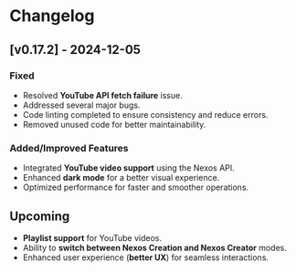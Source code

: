 # Changelog

## [v0.17.2] - 2024-12-05

### Fixed
- Resolved **YouTube API fetch failure** issue.
- Addressed several major bugs.
- Code linting completed to ensure consistency and reduce errors.
- Removed unused code for better maintainability.

### Added/Improved Features
- Integrated **YouTube video support** using the Nexos API.
- Enhanced **dark mode** for a better visual experience.
- Optimized performance for faster and smoother operations.

## Upcoming
- **Playlist support** for YouTube videos.
- Ability to **switch between Nexos Creation and Nexos Creator** modes.
- Enhanced user experience (**better UX**) for seamless interactions.